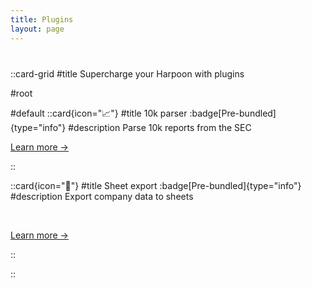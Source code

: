 ```yaml
---
title: Plugins
layout: page
---
```

<div style="margin-top: 40px"></div>

::card-grid
#title
Supercharge your Harpoon with plugins

#root

#default
::card{icon="📈"}
#title
10k parser :badge[Pre-bundled]{type="info"}
#description
Parse 10k reports from the SEC
<br/>

[Learn more ->](/plugins/10k-parser)

::


::card{icon="📄"}
#title
Sheet export :badge[Pre-bundled]{type="info"}
#description
Export company data to sheets

<br/>

[Learn more ->](/plugins/10k-parser)

::


::
